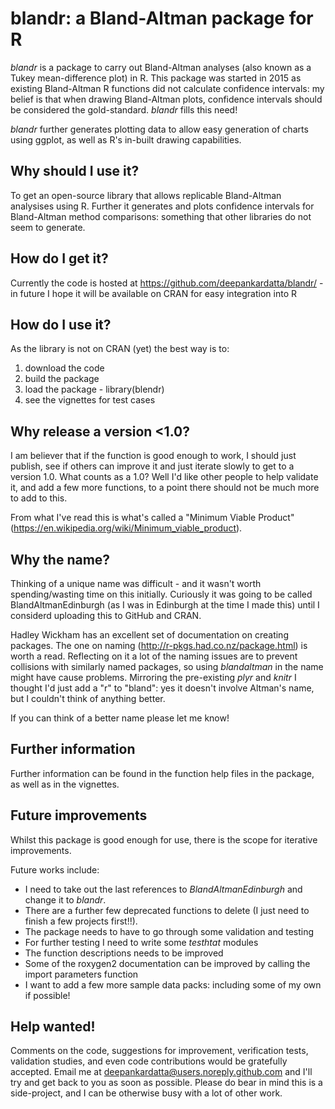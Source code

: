 # blandr: a Bland-Altman package for R

*blandr* is a package to carry out Bland-Altman analyses (also known as a Tukey mean-difference plot) in R. This package was started in 2015 as existing Bland-Altman R functions did not calculate confidence intervals: my belief is that when drawing Bland-Altman plots, confidence intervals should be considered the gold-standard. *blandr* fills this need!

*blandr* further generates plotting data to allow easy generation of charts using ggplot, as well as R's in-built drawing capabilities.

## Why should I use it?

To get an open-source library that allows replicable Bland-Altman analysises using R. Further it generates and plots confidence intervals for Bland-Altman method comparisons: something that other libraries do not seem to generate.

## How do I get it?

Currently the code is hosted at https://github.com/deepankardatta/blandr/ - in future I hope it will be available on CRAN for easy integration into R

## How do I use it?

As the library is not on CRAN (yet) the best way is to:
1. download the code
2. build the package
3. load the package - library(blendr)
4. see the vignettes for test cases

## Why release a version <1.0?

I am believer that if the function is good enough to work, I should just publish, see if others can improve it and just iterate slowly to get to a version 1.0. What counts as a 1.0? Well I'd like other people to help validate it, and add a few more functions, to a point there should not be much more to add to this.

From what I've read this is what's called a "Minimum Viable Product" (https://en.wikipedia.org/wiki/Minimum_viable_product).

## Why the name?

Thinking of a unique name was difficult - and it wasn't worth spending/wasting time on this initially. Curiously it was going to be called BlandAltmanEdinburgh (as I was in Edinburgh at the time I made this) until I considerd uploading this to GitHub and CRAN.

Hadley Wickham has an excellent set of documentation on creating packages. The one on naming (http://r-pkgs.had.co.nz/package.html) is worth a read. Reflecting on it a lot of the naming issues are to prevent collisions with similarly named packages, so using *blandaltman* in the name might have cause problems. Mirroring the pre-existing *plyr* and *knitr* I thought I'd just add a "r" to "bland": yes it doesn't involve Altman's name, but I couldn't think of anything better.

If you can think of a better name please let me know!

## Further information

Further information can be found in the function help files in the package, as well as in the vignettes.

## Future improvements

Whilst this package is good enough for use, there is the scope for iterative improvements.

Future works include:
* I need to take out the last references to *BlandAltmanEdinburgh* and change it to *blandr*.
* There are a further few deprecated functions to delete (I just need to finish a few projects first!!).
* The package needs to have to go through some validation and testing
* For further testing I need to write some *testhtat* modules
* The function descriptions needs to be improved
* Some of the roxygen2 documentation can be improved by calling the import parameters function
* I want to add a few more sample data packs: including some of my own if possible!

## Help wanted!

Comments on the code, suggestions for improvement, verification tests, validation studies, and even code contributions would be gratefully accepted. Email me at deepankardatta@users.noreply.github.com and I'll try and get back to you as soon as possible. Please do bear in mind this is a side-project, and I can be otherwise busy with a lot of other work.
